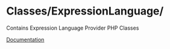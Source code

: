 # Classes/ExpressionLanguage/

Contains Expression Language Provider PHP Classes

[Documentation](https://docs.typo3.org/m/typo3/reference-coreapi/10.4/en-us/ApiOverview/SymfonyExpressionLanguage/Index.html#implement-provider-within-extension)